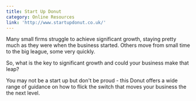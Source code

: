 ```yaml
---
title: Start Up Donut
category: Online Resources
link: 'http://www.startupdonut.co.uk/'
---
```

Many small firms struggle to achieve significant growth, staying pretty much as they were when the business started. Others move from small time to the big league, some very quickly.

So, what is the key to significant growth and could your business make that leap?

You may not be a start up but don't be proud - this Donut offers a wide range of guidance on how to flick the switch that moves your business the the next level.
